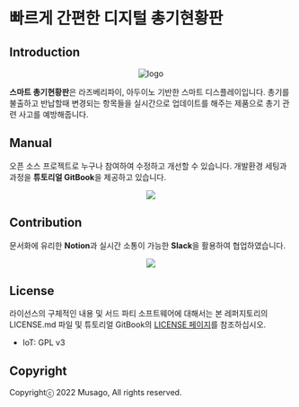 # 빠르게 간편한 디지털 총기현황판

## Introduction
<p align="center">
  <img src="https://user-images.githubusercontent.com/85000764/193397925-9a59fcc6-93ce-426d-a784-fc79fc14896e.png" alt="logo"/>
</p>

**스마트 총기현황판**은 라즈베리파이, 아두이노 기반한 스마트 디스플레이입니다.
총기를 불출하고 반납할때 변경되는 항목들을 실시간으로 업데이트를 해주는 제품으로 총기 관련
사고를 예방해줍니다. 

## Manual
오픈 소스 프로젝트로 누구나 참여하여 수정하고 개선할 수 있습니다. 개발환경 세팅과 과정을 **튜토리얼 GitBook**을 제공하고 있습니다.

<p align="center">
  <a href="https://musago.gitbook.io/untitled/" target="_blank">
    <img src="https://img.shields.io/badge/GitBook-project_doc-blue?&style=for-the-badge&logo=github" />
  </a>
</p>

## Contribution
문서화에 유리한 **Notion**과 실시간 소통이 가능한 **Slack**을 활용하여 협업하였습니다. 
<p align="center">
  <a href="https://osam9.notion.site/Smart-Gun-Cabinet-d1747af4647f45ad8c346644493cc666
" target="_blank">
    <img src="https://img.shields.io/badge/NOTION-team_page-green?&style=for-the-badge&logo=notion" />
  </a>
</p>

## License
라이선스의 구체적인 내용 및 서드 파티 소프트웨어에 대해서는 본 레퍼지토리의 LICENSE.md 파일 및 튜토리얼 GitBook의 <a href="https://musago.gitbook.io/untitled/license">LICENSE 페이지</a>를 참조하십시오.

* IoT: GPL v3

## Copyright
Copyrightⓒ 2022 Musago, All rights reserved.

